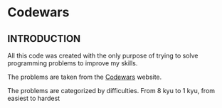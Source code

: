 # Codewars

## INTRODUCTION
All this code was created with the only purpose of trying to solve programming problems to improve my skills.

The problems are taken from the [Codewars](https://www.codewars.com) website.

The problems are categorized by difficulties.
From 8 kyu to 1 kyu, from easiest to hardest

